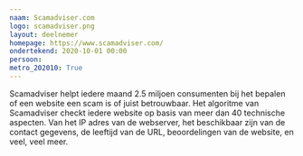 ```yaml
---
naam: Scamadviser.com
logo: scamadviser.png
layout: deelnemer
homepage: https://www.scamadviser.com/
ondertekend: 2020-10-01 00:00
persoon: 
metro_202010: True
---
```

Scamadviser helpt iedere maand 2.5 miljoen consumenten bij het bepalen of een website een scam is of juist betrouwbaar. Het algoritme van Scamadviser checkt iedere website op basis van meer dan 40 technische aspecten. Van het IP adres van de webserver, het beschikbaar zijn van de contact gegevens, de leeftijd van de URL, beoordelingen van de website, en veel, veel meer. 
